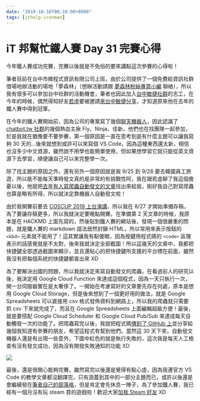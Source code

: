 ```yaml
---
date: "2019-10-16T00:10:00+0800"
tags: [ithelp-ironman]
---
```

# iT 邦幫忙鐵人賽 Day 31 完賽心得

今年鐵人賽成功完賽，完賽以後就是不免俗的要來講點這次參賽的心得啦！

筆者目前在台中市微程式資訊有限公司上班，由於公司提供了一個免費給資訊社群借場地辦活動的場地「夢森林」（想辦活動請跟 [夢森林粉絲專頁小編](https://www.facebook.com/mpdreamforest) 聯絡），所以我有很多可以參加台中社群的活動機會，筆者也因此加入[台中敏捷社群](https://www.facebook.com/groups/Agile.Taichung/)的志工，在今年的時候，偶然得知好友[若虛](https://ithelp.ithome.com.tw/users/20103676/profile)要被邀請[來台中敏捷分享](https://agile-taichung.kktix.cc/events/scrum-team)，才知道原來他在去年的鐵人賽中得到冠軍。

在今年的鐵人賽開始前，因為公司的專案寫了幾個[聊天機器人](https://liff.line.me/1645278921-kWRPP32q/?accountId=raq6533f)，因此認識了 [chatbot.tw 社群](https://www.facebook.com/groups/chatbot.tw/)的幾個熱血主揪 Fly、Ninja、佳新，他們也在找團隊一起參加，於是我就在猶豫要不要參賽，第一個原因是一直在思考到底有什麼主題可以讓我寫夠 30 天的…後來就想到或許可以來寫個 VS Code，因為這種東西還太新，相信也沒多少中文資源，雖然說不用學也能簡單使用，但如果想學習它就只能從英文資源下去學習，順便讓自己可以來完整學一次。

除了找主題的原因之外，還有另外一個原因就是我 9/25 到 9/28 要去韓國員工旅遊，所以能不能每天準時發文真的是非常的有挑戰性阿，我在跟若虛聊了我這個擔憂以後，他就把[去年有人寫爬蟲自動發文的文章](https://ithelp.ithome.com.tw/articles/10191096)找出來給我，剛好我自己對寫爬蟲也算是略有所得，所以就決定靠機器人自動發文啦！

由於我開賽前要去 [COSCUP 2019 上台演講](https://coscup.org/2019/programs/df839599-e969-498b-a050-002241988ffa)，所以我在 8/27 才開始準備存稿，為了要讓存稿更多，所以我就決定要晚點開賽。在準備第 2 天文章的時候，我原本是在 HACKMD 上面先寫的，然後貼到鐵人賽的網站後，發現一個很嚴重的問題，就是鐵人賽的 markdown 語法居然封鎖 HTML，所以常用來表示按鈕的 `<kbd>` 元素就不能用了！這其實讓我有點傻眼，因為按鍵用程式碼的 `<code>` 區塊表示的話感覺就是不太對，後來我就決定全部截圖！所以這幾天的文章中，我都把快捷鍵全部透過截圖來顯示，並且還貼心的把快捷鍵所支援的平台標在前面，雖然我沒有把每個系統的快捷鍵都查出來 XD

為了要解決出國的問題，所以我就決定來寫自動發文的爬蟲，在看過前人的研究以後，我決定用 Google Cloud Function 來達成這個程式，因為一天只執行一次，開一台伺服器實在是太奢侈了。一開始在考慮寫好的文章要先存在何處，原本是想用 Google Cloud Storage，但是後來想到了一個更好用的做法，就是 Google Spreadsheets 可以直接用 csv 格式發佈資料到網路上，所以我的爬蟲就只需要抓 csv 下來就完成了，而且在 Google Spreadsheets 上面編輯超級方便！最後，就是要搭配 Google Cloud Scheduler 和 Google Cloud Pub/Sub 來達成每天自動觸發一次的功能了。把爬蟲寫完以後，我就把程式碼[傳到了 GitHub 上](https://github.com/taichunmin/gcf-ithelp-ironman)並分享給幾個我知道有參賽的朋友，希望這程式有幫到他們。當然這 30 天下來，自動發文機器人還是有出現一些意外，下圖中紅色的就是執行失敗的，這次我是每天人工檢查有沒有發文成功，因為沒有開發失敗通知的功能 XD

![](https://i.imgur.com/o5beAcQ.png)

最後，還是很開心能夠完賽，雖然寫完以後還是覺得有點心虛，因為我連官方 VS Code 的教學文章都沒翻譯完，只有涵蓋到其中的一部分主題而已，或許以後還是會繼續發在[筆者自己的部落格](https://taichunmin.idv.tw)，但是肯定會先休息一陣子，為了參加鐵人賽，我已經有一個月沒有玩 steam 買的遊戲啦！歡迎大家[加我 Steam 好友](https://steamcommunity.com/id/taichunmin/) XD
